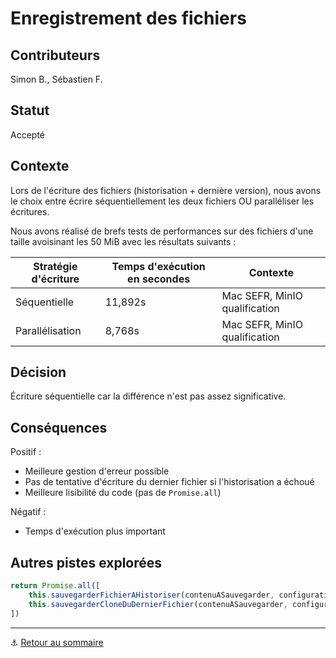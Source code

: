 # Enregistrement des fichiers

## Contributeurs

Simon B., Sébastien F.

## Statut

Accepté

## Contexte

Lors de l'écriture des fichiers (historisation + dernière version), nous avons le choix entre écrire séquentiellement
les deux fichiers OU paralléliser les écritures.

Nous avons réalisé de brefs tests de performances sur des fichiers d'une taille avoisinant les 50 MiB avec les résultats
suivants :

| Stratégie d'écriture   | Temps d'exécution en secondes | Contexte                      |
|------------------------|-------------------------------|-------------------------------|
| Séquentielle           | 11,892s                       | Mac SEFR, MinIO qualification |
| Parallélisation        | 8,768s                        | Mac SEFR, MinIO qualification |

## Décision

Écriture séquentielle car la différence n'est pas assez significative. 

## Conséquences

Positif : 
* Meilleure gestion d'erreur possible
* Pas de tentative d'écriture du dernier fichier si l'historisation a échoué
* Meilleure lisibilité du code (pas de `Promise.all`)

Négatif :
* Temps d'exécution plus important

## Autres pistes explorées

```typescript
return Promise.all([
    this.sauvegarderFichierAHistoriser(contenuASauvegarder, configurationFlux),
    this.sauvegarderCloneDuDernierFichier(contenuASauvegarder, configurationFlux),
])
```

---

⚓️ [Retour au sommaire](./index.md)
